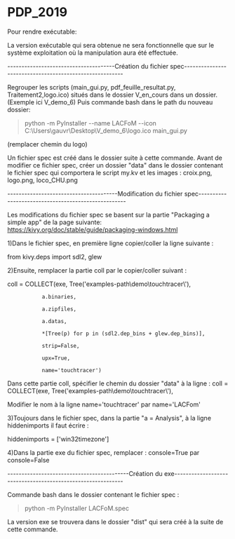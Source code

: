 # PDP_2019


Pour rendre exécutable:


La version exécutable qui sera obtenue ne sera fonctionnelle que sur le système exploitation où la manipulation aura été effectuée.

--------------------------------------Création du fichier spec--------------------------------------------------------

Regrouper les scripts (main_gui.py, pdf_feuille_resultat.py, Traitement2,logo.ico) situés dans le dossier V_en_cours dans un dossier. (Exemple ici V_demo_6)
Puis commande bash dans le path du nouveau dossier:

>python -m PyInstaller --name LACFoM --icon C:\Users\gauvr\Desktop\V_demo_6\logo.ico main_gui.py

(remplacer chemin du logo)


Un fichier spec est créé dans le dossier suite à cette commande.
Avant de modifier ce fichier spec, créer un dossier "data" dans le dossier contenant le fichier spec qui comportera le script my.kv et les images : croix.png, logo.png, loco_CHU.png



---------------------------------------Modification du fichier spec----------------------------------------------------


Les modifications du fichier spec se basent sur la partie "Packaging a simple app" de la page suivante: https://kivy.org/doc/stable/guide/packaging-windows.html

1)Dans le fichier spec, en première ligne copier/coller la ligne suivante :

  from kivy.deps import sdl2, glew



2)Ensuite, remplacer la partie coll par le copier/coller suivant :

  coll = COLLECT(exe, Tree('examples-path\\demo\\touchtracer\\'),
  
               a.binaries,
               
               a.zipfiles,
               
               a.datas,
               
               *[Tree(p) for p in (sdl2.dep_bins + glew.dep_bins)],
               
               strip=False,
               
               upx=True,
               
               name='touchtracer')
               

Dans cette partie coll, spécifier le chemin du dossier "data" à la ligne : coll = COLLECT(exe, Tree('examples-path\\demo\\touchtracer\\'),

Modifier le nom à la ligne name='touchtracer' par name='LACFom'

3)Toujours dans le fichier spec, dans la partie "a = Analysis", à la ligne hiddenimports il faut écrire :

  hiddenimports = ['win32timezone']
  
4)Dans la partie exe du fichier spec, remplacer : console=True par console=False


  
-------------------------------------------Création du exe------------------------------------------------------------

Commande bash dans le dossier contenant le fichier spec :
>python -m PyInstaller LACFoM.spec


La version exe se trouvera dans le dossier "dist" qui sera créé à la suite de cette commande.



